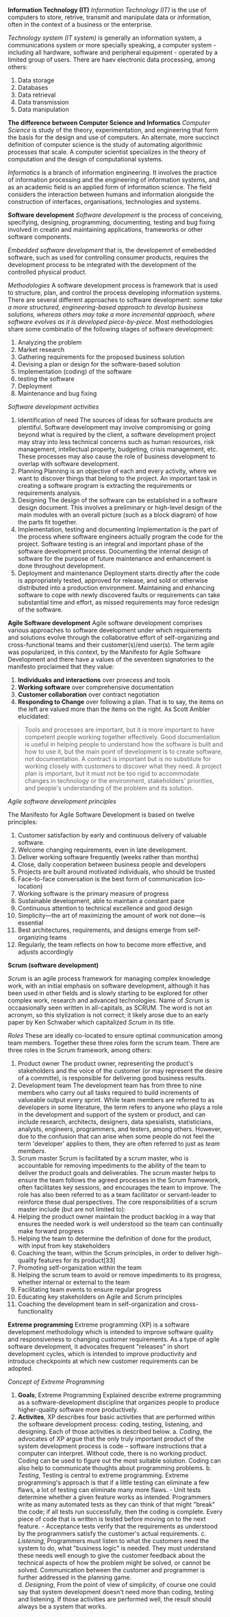 **Information Technology (IT)**
_Information Technology (IT)_ is the use of computers to store, retrive,
transmit and manipulate data or information, often in the context of a business or the enterprise.

_Technology system (IT system)_ is generally an information system, a communications system or more specially speaking, a computer system - including all hardware, software and peripheral equipment - operated by a limited group of users.
There are haev electronic data processing, among others:
1. Data storage
2. Databases
3. Data retrieval
4. Data transmission
5. Data manipulation

**The difference between Computer Science and Informatics**
_Computer Science_ is study of the theory, experimentation, and engineering that form the basis for the design and use of computers. An alternate, more succinct definition of computer science is the study of automating algorithmic processes that scale. A computer scientist specializes in the theory of computation and the design of computational systems.


_Informatics_ is a branch of information engineering. It involves the practice of information processing and the engineering of information systems, and as an academic field is an applied form of information science. The field considers the interaction between humans and information alongside the construction of interfaces, organisations, technologies and systems.

**Software development**
_Software development_ is the process of conceiving, specifying, designing, programming, documenting, testing and bug fixing involved in creatin and maintaining applications, frameworks or other software components.

_Embedded software development_ that is, the developemnt of emebedded software, such as used for controlling consumer products, requires the development process to be integrated with the development of the controlled physical product.

_Methodologies_
A software development process is framework that is used to structure, plan, and control the process developing informatiion systems. There are several different approaches to software development: _some take a more structured, engineering-based approach to develop business solutions, whereas others may take a more incremental approach, where software evolves as it is developed piece-by-piece._ Most methodologies share some combinatio of the following stages of software development:
1. Analyzing the problem
2. Market research
3. Gathering requirements for the proposed business solution
4. Devising a plan or design for the software-based solution
5. Implementation (coding) of the software
6. testing the software
7. Deployment
8. Maintenance and bug fixing

_Software development activities_
1. Identification of need
	The sources of ideas for software products are plentiful. Software development may involve compromising or going beyond what is required by the client, a software development project may stray into less technical concerns such as human resources, risk management, intellectual property, budgeting, crisis management, etc. These processes may also cause the role of business development to overlap with software development.
2. Planning
	Planning is an objective of each and every activity, where we want to discover things that belong to the project. An important task in creating a software program is extracting the requirements or requirements analysis.
3. Designing
	The design of the software can be established in a software design document. This involves a preliminary or high-level design of the main modules with an overall picture (such as a block diagram) of how the parts fit together. 
4. Implementation, testing and documenting
	Implementation is the part of the process where software engineers actually program the code for the project.
	Software testing is an integral and important phase of the software development process. 
	Documenting the internal design of software for the purpose of future maintenance and enhancement is done throughout development. 
5. Deployment and maintenance
	Deployment starts directly after the code is appropriately tested, approved for release, and sold or otherwise distributed into a production environment. 
	Maintaining and enhancing software to cope with newly discovered faults or requirements can take substantial time and effort, as missed requirements may force redesign of the software.


**Agile Software development**
Agile software development comprises various approaches to software development under which requirements and solutions evolve through the collaborative effort of self-organizing and cross-functional teams and their customer(s)/end user(s). The term agile was popularized, in this context, by the Manifesto for Agile Software Development and there have a values of the seventeen signatories to the manifesto proclaimed that they value:
1. **Individuaks and interactions** over proecess and tools
2. **Working software** over comprehensive documentation
3. **Customer collaboration** over contract negotiation
4. **Responding to Change** over following a plan.
That is to say, the items on the left are valued more than the items on the right. 
As Scott Ambler elucidated:
> Tools and processes are important, but it is more important to have
	competent people working together effectively.
> Good documentation is useful in helping people to understand how the
	software is built and how to use it, but the main point of development is to create software, not documentation.
> A contract is important but is no substitute for working closely with 
	customers to discover what they need.
> A project plan is important, but it must not be too rigid to 
	accommodate changes in technology or the environment, stakeholders' priorities, and people's understanding of the problem and its solution.

_Agile software development principles_

The Manifesto for Agile Software Development is based on twelve principles:

1. Customer satisfaction by early and continuous delivery of valuable 
	software.
2. Welcome changing requirements, even in late development.
3. Deliver working software frequently (weeks rather than months)
4. Close, daily cooperation between business people and developers
5. Projects are built around motivated individuals, who should be 
	trusted
6. Face-to-face conversation is the best form of communication 
	(co-location)
7. Working software is the primary measure of progress
8. Sustainable development, able to maintain a constant pace
9. Continuous attention to technical excellence and good design
10. Simplicity—the art of maximizing the amount of work not done—is 
	essential
11. Best architectures, requirements, and designs emerge from 
	self-organizing teams
12. Regularly, the team reflects on how to become more effective, and 
	adjusts accordingly

**Scrum (software development)**

_Scrum_ is an agile process framework for managing complex knowledge work, with an initial emphasis on software development, although it has been used in other fields and is slowly starting to be explored for other complex work, research and advanced technologies.
Name of _Scrum_ is occaasionally seen written in all-capitals, as SCRUM. The word is not an acronym, so this stylization is not correct; it likely arose due to an early paper by Ken Schwaber which capitalized _Scrum_ in its title.

_Roles_
These are ideally co-located to ensure optimal communication among team members. Together these three roles form the scrum team. There are three roles in the Scrum framework, among others:
1. Product owner
	The product owner, representing the product's stakeholders and the voice of the customer (or may represent the desire of a committe), is responsible for delivering good business results.
2. Development team
	The development team has from three to nine members who carry out all tasks required to build increments of valueable output every sprint.
	While team members are referred to as developers in some literature, the term refers to anyone who plays a role in the development and support of the system or product, and can include research, architects, designers, data spesialists, statisticians, analysts, engineers, programmers, and testers, among others. However, due to the confusion that can arise when some people do not feel the term 'developer' applies to them, they are often referred to just as _team members_.
3. Scrum master
	Scrum is facilitated by a scrum master, who is accountable for removing impediments to the ability of the team to deliver the product goals and deliverables. The scrum master helps to ensure the team follows the agreed processes in the Scrum framework, often facilitates key sessions, and encourages the team to improve. The role has also been referred to as a team facilitator or servant-leader to reinforce these dual perspectives. 
The core responsibilities of a scrum master include (but are not limited to):
1. Helping the product owner maintain the product backlog in a way 
	that ensures the needed work is well understood so the team can continually make forward progress
2. Helping the team to determine the definition of done for the 
	product, with input from key stakeholders
3. Coaching the team, within the Scrum principles, in order to deliver 
	high-quality features for its product[33]
4. Promoting self-organization within the team
5. Helping the scrum team to avoid or remove impediments to its 
	progress, whether internal or external to the team
6. Facilitating team events to ensure regular progress
7. Educating key stakeholders on Agile and Scrum principles
8. Coaching the development team in self-organization and 
	cross-functionality

**Extreme programming**
Extreme programming (XP) is a software development methodology which is intended to improve software quality and responsiveness to changing customer requirements. As a type of agile software development, it advocates frequent "releases" in short development cycles, which is intended to improve productivity and introduce checkpoints at which new customer requirements can be adopted. 

_Concept of Extreme Programming_
1. **Goals**, Extreme Programming Explained describe extreme
	programming as a software-development discipline that organizes people to produce higher-quality software more productively.
2. **Activites**, XP describes four basic activities that are 
	performed within the software development process: coding, testing, listening, and designing. Each of those activities is described below. 
	a. _Coding_, the advocates of XP argue that the only truly 
		important product of the system development process is code – software instructions that a computer can interpret. Without code, there is no working product. Coding can be used to figure out the most suitable solution. Coding can also help to communicate thoughts about programming problems. 
	b. _Testing_, Testing is central to extreme programming.
		Extreme programming's approach is that if a little testing can eliminate a few flaws, a lot of testing can eliminate many more flaws.
		- Unit tests determine whether a given feature works as intended. Programmers write as many automated tests as they can think of that might "break" the code; if all tests run successfully, then the coding is complete. Every piece of code that is written is tested before moving on to the next feature.
		- Acceptance tests verify that the requirements as understood by the programmers satisfy the customer's actual requirements.
	c. _Listening_, Programmers must listen to what the customers need
	 	the system to do, what "business logic" is needed. They must understand these needs well enough to give the customer feedback about the technical aspects of how the problem might be solved, or cannot be solved. Communication between the customer and programmer is further addressed in the planning game.  
	 d. _Designing_, From the point of view of simplicity, of course 
	 	one could say that system development doesn't need more than coding, testing and listening. If those activities are performed well, the result should always be a system that works.
	 	